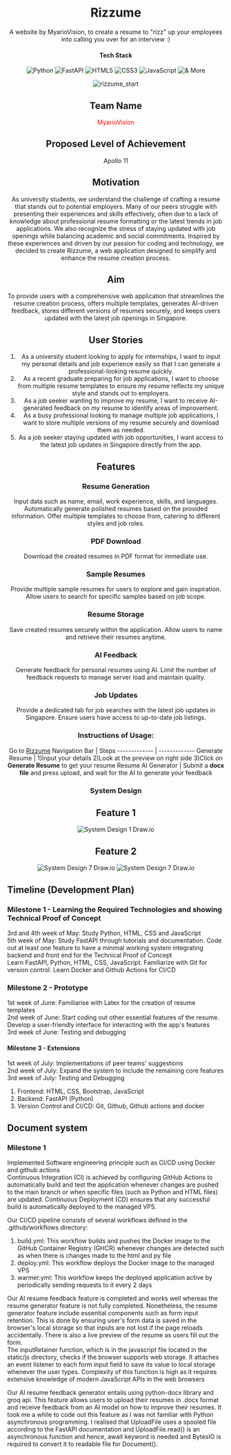 <div align="center">
  <h1>Rizzume</h1>

A website by MyarioVision, to create a resume to "rizz" up your employees into calling you over for an interview  :)

#### Tech Stack

![Python](https://img.shields.io/badge/Python-FFD43B?style=flat-square&logo=python&logoColor=blue)
![FastAPI](https://img.shields.io/badge/FastAPI-005571?style=flat-square&logo=fastapi)
![HTML5](https://img.shields.io/badge/HTML5-E34F26?style=flat-square&logo=html5&logoColor=white)
![CSS3](https://img.shields.io/badge/CSS3-1572B6?style=flat-square&logo=css3&logoColor=white)
![JavaScript](https://img.shields.io/badge/logo-javascript-blue?logo=javascript)
![& More](https://custom-icon-badges.demolab.com/badge/And_More-white?style=flat-square&logo=plus&logoColor=black)

![rizzume_start](start_screen.png)

## Team Name

<span style = "color : red"> MyarioVision </span>

## Proposed Level of Achievement

Apollo 11

## Motivation

As university students, we understand the challenge of crafting a resume that stands out to potential employers. Many of our peers struggle with presenting their experiences and skills effectively, often due to a lack of knowledge about professional resume formatting or the latest trends in job applications. We also recognize the stress of staying updated with job openings while balancing academic and social commitments. Inspired by these experiences and driven by our passion for coding and technology, we decided to create Rizzume, a web application designed to simplify and enhance the resume creation process.

## Aim

To provide users with a comprehensive web application that streamlines the resume creation process, offers multiple templates, generates AI-driven feedback, stores different versions of resumes securely, and keeps users updated with the latest job openings in Singapore.

## User Stories

1) As a university student looking to apply for internships, I want to input my personal details and job experience easily so that I can generate a professional-looking resume quickly.
2) As a recent graduate preparing for job applications, I want to choose from multiple resume templates to ensure my resume reflects my unique style and stands out to employers.
3) As a job seeker wanting to improve my resume, I want to receive AI-generated feedback on my resume to identify areas of improvement.
4) As a busy professional looking to manage multiple job applications, I want to store multiple versions of my resume securely and download them as needed.
5) As a job seeker staying updated with job opportunities, I want access to the latest job updates in Singapore directly from the app.

## Features

### Resume Generation

Input data such as name, email, work experience, skills, and languages.
Automatically generate polished resumes based on the provided information.
Offer multiple templates to choose from, catering to different styles and job roles.

### PDF Download

Download the created resumes in PDF format for immediate use.

### Sample Resumes

Provide multiple sample resumes for users to explore and gain inspiration.
Allow users to search for specific samples based on job scope.

### Resume Storage

Save created resumes securely within the application.
Allow users to name and retrieve their resumes anytime.

### AI Feedback

Generate feedback for personal resumes using AI.
Limit the number of feedback requests to manage server load and maintain quality.

### Job Updates

Provide a dedicated tab for job searches with the latest job updates in Singapore.
Ensure users have access to up-to-date job listings.

### Instructions of Usage:

Go to [Rizzume](https://mariooohzc-rizzume.hf.space/)
Navigation Bar  | Steps
------------- | -------------
Generate Resume  | 1)Input your details 2)Look at the preview on right side 3)Click on **Generate Resume** to get your resume
Resume AI Generator  | Submit a **docx file** and press upload, and wait for the AI to generate your feedback

### System Design

## Feature 1

![System Design 1 Draw.io](system_design_1.png)

## Feature 2

![System Design 7 Draw.io](system_design_7.png)
![System Design 7 Draw.io](system_design_2.png)

</div>

## Timeline (Development Plan)

### Milestone 1 - Learning the Required Technologies and showing Technical Proof of Concept

3rd and 4th week of May: Study Python, HTML, CSS and JavaScript\
5th week of May: Study FastAPI through tutorials and documentation. Code out at least one feature to have a minimal working system integrating backend and front end for the Technical Proof of Concept\
Learn FastAPI, Python, HTML, CSS, JavaScript. Familiarize with Git for version control. Learn Docker and Github Actions for CI/CD

### Milestone 2 - Prototype

1st week of June: Familiarise with Latex for the creation of resume templates\
2nd week of June: Start coding out other essential features of the resume. Develop a user-friendly interface for interacting with the app's features\
3rd week of June: Testing and debugging

#### Milestone 3 - Extensions

1st week of July: Implementations of peer teams' suggestions\
2nd week of July: Expand the system to include the remaining core features\
3rd week of July: Testing and Debugging

1) Frontend: HTML, CSS, Bootstrap, JavaScript
2) Backend: FastAPI (Python)
3) Version Control and CI/CD: Git, Github, Github actions and docker

## Document system

### Milestone 1

Implemented Software engineering principle such as CI/CD using Docker and github actions\
Continuous Integration (CI) is achieved by configuring GitHub Actions to automatically build and test the application whenever changes are pushed to the main branch or when specific files (such as Python and HTML files) are updated. Continuous Deployment (CD) ensures that any successful build is automatically deployed to the managed VPS.

Our CI/CD pipeline consists of several workflows defined in the .github/workflows directory:

1) build.yml: This workflow builds and pushes the Docker image to the GitHub Container Registry (GHCR) whenever changes are detected such as when there is changes made to the html and py file
2) deploy.yml: This workflow deploys the Docker image to the managed VPS
3) warmer.yml: This workflow keeps the deployed application active by periodically sending requests to it every 2 days

Our AI resume feedback feature is completed and works well whereas the resume generator feature is not fully completed. Nonetheless, the resume generator feature include essential components such as form input retention. This is done by ensuring user's form data is saved in the browser's local storage so that inputs are not lost if the page reloads accidentally. There is also a live preview of the resume as users fill out the form.\
The inputRetainer function, which is in the javascript file located in the static/js directory, checks if the browser supports web storage. It attaches an event listener to each form input field to save its value to local storage whenever the user types.
Complexity of this function is high as it requires extensive knowledge of modern JavaScript APIs in the web browsers

Our AI resume feedback generator entails using python-docx library and groq api.  This feature allows users to upload their resumes in .docx format and receive feedback from an AI model on how to improve their resumes. It took me a while to code out this feature as I was not familiar with Python asynchronous programming. I realised that UploadFile uses a spooled file according to the FastAPI documentation and UploadFile.read() is an asynchronous function and hence, await keyword is needed and BytesIO is required to convert it to readable file for Document().
